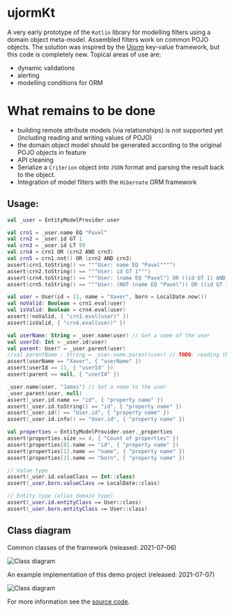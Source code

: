 # ujormKt

A very early prototype of the `Kotlin` library for modelling filters using a domain object meta-model.
Assembled filters work on common POJO objects.
The solution was inspired by the [Ujorm](https://pponec.github.io/ujorm/www/index.html) key-value framework, but this code is completely new.
Topical areas of use are:

- dynamic validations
- alerting
- modelling conditions for ORM

# What remains to be done

- building remote attribute models (via relationships) is not supported yet (including reading and writing values of POJO)
- the domain object model should be generated according to the original POJO objects in feature
- API cleaning
- Serialize a `Criterion` object into `JSON` format and parsing the result back to the object.
- Integration of model filters with the `Hibernate` ORM framework


## Usage:

```kotlin
val _user = EntityModelProvider.user

val crn1 = _user.name EQ "Pavel"
val crn2 = _user.id GT 1
val crn3 = _user.id LT 99
val crn4 = crn1 OR (crn2 AND crn3)
val crn5 = crn1.not() OR (crn2 AND crn3)
assert(crn1.toString() == """User: name EQ "Pavel"""")
assert(crn2.toString() == """User: id GT 1""")
assert(crn4.toString() == """User: (name EQ "Pavel") OR ((id GT 1) AND (id LT 99))""")
assert(crn5.toString() == """User: (NOT (name EQ "Pavel")) OR ((id GT 1) AND (id LT 99))""")

val user = User(id = 11, name = "Xaver", born = LocalDate.now())
val noValid: Boolean = crn1.eval(user)
val isValid: Boolean = crn4.eval(user)
assert(!noValid, { "crn1.eval(user)" })
assert(isValid, { "crn4.eval(user)" })

val userName: String = _user.name(user) // Get a name of the user
val userId: Int = _user.id(user)
val parent: User? = _user.parent(user)
//val parentName : String = _user.name.parent(user) // TODO: reading the relations
assert(userName == "Xaver", { "userName" })
assert(userId == 11, { "userId" })
assert(parent == null, { "userId" })

_user.name(user, "James") // Set a name to the user
_user.parent(user, null)
assert(_user.id.name == "id", { "property name" })
assert(_user.id.toString() == "id", { "property name" })
assert(_user.id() == "User.id", { "property name" })
assert(_user.id.info() == "User.id", { "property name" })

val properties = EntityModelProvider.user._properties
assert(properties.size == 4, { "Count of properties" })
assert(properties[0].name == "id", { "property name" })
assert(properties[1].name == "name", { "property name" })
assert(properties[2].name == "born", { "property name" })

// Value type
assert(_user.id.valueClass == Int::class)
assert(_user.born.valueClass == LocalDate::class)

// Entity type (alias domain type)
assert(_user.id.entityClass == User::class)
assert(_user.born.entityClass == User::class)
``````

## Class diagram

Common classes of the framework (released: 2021-07-06)

![Class diagram](docs/Ujorm.png)

An example implementation of this demo project (released: 2021-07-07)

![Class diagram](docs/Demo.png)

For more information see the 
[source code](https://github.com/pponec/ujormKt/blob/main/src/main/java/org/ujorm/kotlin/Demo.kt).